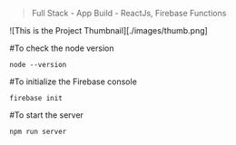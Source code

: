 > Full Stack - App Build - ReactJs, Firebase Functions

![This is the Project Thumbnail][./images/thumb.png]

#To check the node version

```
node --version
```

#To initialize the Firebase console

```
firebase init
```

#To start the server

```
npm run server
```
